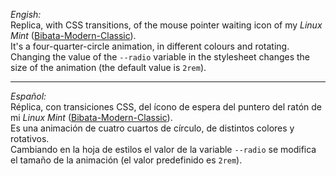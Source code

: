 <i>Engish:</i><br>
Replica, with CSS transitions, of the mouse pointer waiting icon of my <i>Linux Mint</i> (<a href="https://github.com/ful1e5/Bibata_Cursor">Bibata-Modern-Classic</a>).<br>
It's a four-quarter-circle animation, in different colours and rotating.<br>
Changing the value of the <code>--radio</code> variable in the stylesheet changes the size of the animation (the default value is <code>2rem</code>).<br>
<hr>
<i>Español:</i><br>
Réplica, con transiciones CSS, del ícono de espera del puntero del ratón de mi <i>Linux Mint</i> (<a href="https://github.com/ful1e5/Bibata_Cursor">Bibata-Modern-Classic</a>).<br>
Es una animación de cuatro cuartos de círculo, de distintos colores y rotativos.<br>
Cambiando en la hoja de estilos el valor de la variable <code>--radio</code> se modifica el tamaño de la animación (el valor predefinido es <code>2rem</code>).
